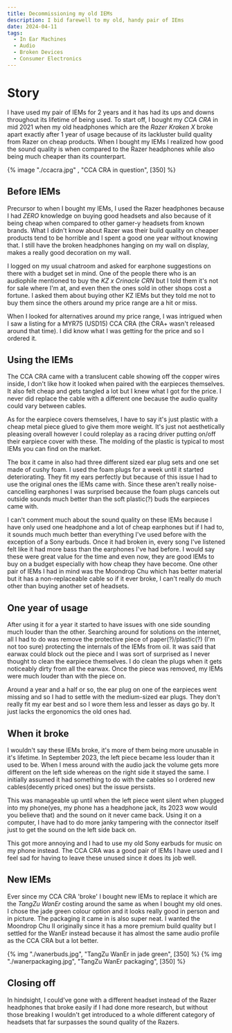 ```yaml
---
title: Decommissioning my old IEMs
description: I bid farewell to my old, handy pair of IEms
date: 2024-04-11
tags:
  - In Ear Machines
  - Audio
  - Broken Devices
  - Consumer Electronics
---
```

# Story
I have used my pair of IEMs for 2 years and it has had its ups and downs throughout its lifetime of being used. To start off, I bought my _CCA CRA_ in mid 2021 when my old headphones which are the _Razer Kraken X_ broke apart exactly after 1 year of usage because of its lackluster build quality from Razer on cheap products. When I bought my IEMs I realized how good the sound quality is when compared to the Razer headphones while also being much cheaper than its counterpart.

{% image "./ccacra.jpg" , "CCA CRA in question", [350] %}

## Before IEMs
Precursor to when I bought my IEMs, I used the Razer headphones because I had _ZERO_ knowledge on buying good headsets and also because of it being cheap when compared to other gamer-y headsets from known brands. What I didn't know about Razer was their build quality on cheaper products tend to be horrible and I spent a good one year without knowing that. I still have the broken headphones hanging on my wall on display, makes a really good decoration on my wall.

I logged on my usual chatroom and asked for earphone suggestions on there with a budget set in mind. One of the people there who is an audiophile mentioned to buy the _KZ x Crinacle CRN_ but I told them it's not for sale where I'm at, and even then the ones sold in other shops cost a fortune. I asked them about buying other KZ IEMs but they told me not to buy them since the others around my price range are a hit or miss.

When I looked for alternatives around my price range, I was intrigued when I saw a listing for a MYR75 (USD15) CCA CRA (the CRA+ wasn't released around that time). I did know what I was getting for the price and so I ordered it.

## Using the IEMs
The CCA CRA came with a translucent cable showing off the copper wires inside, I don't like how it looked when paired with the earpieces themselves. It also felt cheap and gets tangled a lot but I knew what I got for the price. I never did replace the cable with a different one because the audio quality could vary between cables.

As for the earpiece covers themselves, I have to say it's just plastic with a cheap metal piece glued to give them more weight. It's just not aesthetically pleasing overall however I could roleplay as a racing driver putting on/off their earpiece cover with these. The molding of the plastic is typical to most IEMs you can find on the market. 

The box it came in also had three different sized ear plug sets and one set made of cushy foam. I used the foam plugs for a week until it started deteriorating. They fit my ears perfectly but because of this issue I had to use the original ones the IEMs came with. Since these aren't really noise-cancelling earphones I was surprised because the foam plugs cancels out outside sounds much better than the soft plastic(?) buds the earpieces came with.

I can't comment much about the sound quality on these IEMs because I have only used one headphone and a lot of cheap earphones but if I had to, it sounds much much better than everything I've used before with the exception of a Sony earbuds. Once it had broken in, every song I've listened felt like it had more bass than the earphones I've had before. I would say these were great value for the time and even now, they are good IEMs to buy on a budget especially with how cheap they have become. One other pair of IEMs I had in mind was the Moondrop Chu which has better material but it has a non-replaceable cable so if it ever broke, I can't really do much other than buying another set of headsets.

## One year of usage
After using it for a year it started to have issues with one side sounding much louder than the other. Searching around for solutions on the internet, all I had to do was remove the protective piece of paper(?)/plastic(?) (I'm not too sure) protecting the internals of the IEMs from oil. It was said that earwax could block out the piece and I was sort of surprised as I never thought to clean the earpiece themselves. I do clean the plugs when it gets noticeably dirty from all the earwax. Once the piece was removed, my IEMs were much louder than with the piece on. 

Around a year and a half or so, the ear plug on one of the earpieces went missing and so I had to settle with the medium-sized ear plugs. They don't really fit my ear best and so I wore them less and lesser as days go by. It just lacks the ergonomics the old ones had.

## When it broke
I wouldn't say these IEMs broke, it's more of them being more unusable in it's lifetime. In September 2023, the left piece became less louder than it used to be. When I mess around with the audio jack the volume gets more different on the left side whereas on the right side it stayed the same. I initially assumed it had something to do with the cables so I ordered new cables(decently priced ones) but the issue persists.

This was manageable up until when the left piece went silent when plugged into my phone(yes, my phone has a headphone jack, its 2023 wow would you believe that) and the sound on it never came back. Using it on a computer, I have had to do more janky tampering with the connector itself just to get the sound on the left side back on.

This got more annoying and I had to use my old Sony earbuds for music on my phone instead. The CCA CRA was a good pair of IEMs I have used and I feel sad for having to leave these unused since it does its job well.

## New IEMs
Ever since my CCA CRA 'broke' I bought new IEMs to replace it which are the _TangZu WanEr_ costing around the same as when I bought my old ones. I chose the jade green colour option and it looks really good in person and in picture. The packaging it came in is also super neat. I wanted the Moondrop Chu II originally since it has a more premium build quality but I settled for the WanEr instead because it has almost the same audio profile as the CCA CRA but a lot better.

{% img "./wanerbuds.jpg", "TangZu WanEr in jade green", [350] %}
{% img "./wanerpackaging.jpg", "TangZu WanEr packaging", [350] %}

## Closing off
In hindsight, I could've gone with a different headset instead of the Razer headphones that broke easily if I had done more research, but without those breaking I wouldn't get introduced to a whole different category of headsets that far surpasses the sound quality of the Razers. 